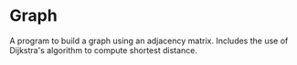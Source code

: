 # Graph

A program to build a graph using an adjacency matrix. Includes the use of Dijkstra's algorithm to compute shortest distance.
